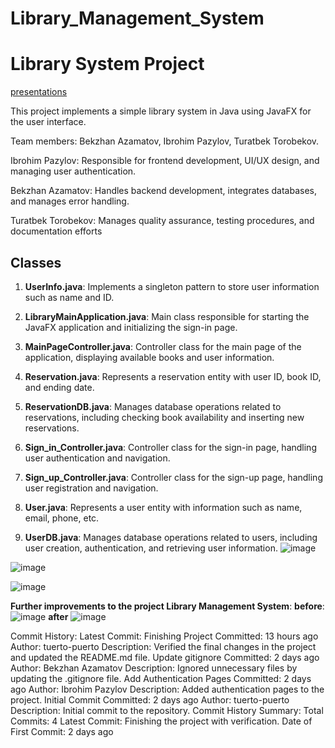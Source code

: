 # Library_Management_System
# Library System Project
[presentations](https://gamma.app/docs/Library-Management-System-in-Java-qb3o45vq5vwmflf)

This project implements a simple library system in Java using JavaFX for the user interface.

Team members: Bekzhan Azamatov, Ibrohim Pazylov, Turatbek Torobekov.

Ibrohim Pazylov: Responsible for frontend development, UI/UX design, and managing user authentication.

Bekzhan Azamatov: Handles backend development, integrates databases, and manages error handling.

Turatbek Torobekov: Manages quality assurance, testing procedures, and documentation efforts
## Classes

1. **UserInfo.java**: Implements a singleton pattern to store user information such as name and ID.

2. **LibraryMainApplication.java**: Main class responsible for starting the JavaFX application and initializing the sign-in page.

3. **MainPageController.java**: Controller class for the main page of the application, displaying available books and user information.

4. **Reservation.java**: Represents a reservation entity with user ID, book ID, and ending date.

5. **ReservationDB.java**: Manages database operations related to reservations, including checking book availability and inserting new reservations.

6. **Sign_in_Controller.java**: Controller class for the sign-in page, handling user authentication and navigation.

7. **Sign_up_Controller.java**: Controller class for the sign-up page, handling user registration and navigation.

8. **User.java**: Represents a user entity with information such as name, email, phone, etc.

9. **UserDB.java**: Manages database operations related to users, including user creation, authentication, and retrieving user information.
![image](https://github.com/tuerto-puerto/Library_Management_System/assets/120041495/bb3133a7-0692-45ed-8b4d-0676c38fd833)


![image](https://github.com/tuerto-puerto/Library_Management_System/assets/120041495/ae69f107-697b-4cff-85cf-2cd156d8c3e4)


![image](https://github.com/tuerto-puerto/Library_Management_System/assets/120041495/4975af4c-f847-42de-856b-ccd8d8259bc3)



**Further improvements to the project Library Management System**:
**before**:
![image](https://github.com/tuerto-puerto/Library_Management_System/assets/120041495/cddcf9d6-e7ae-4fb4-9c79-7eb52668fb9e)
**after**
![image](https://github.com/tuerto-puerto/Library_Management_System/assets/120041495/8028d486-8993-4725-9970-415f903fff16)



Commit History:
Latest Commit: Finishing Project
Committed: 13 hours ago
Author: tuerto-puerto
Description: Verified the final changes in the project and updated the README.md file.
Update gitignore
Committed: 2 days ago
Author: Bekzhan Azamatov
Description: Ignored unnecessary files by updating the .gitignore file.
Add Authentication Pages
Committed: 2 days ago
Author: Ibrohim Pazylov
Description: Added authentication pages to the project.
Initial Commit
Committed: 2 days ago
Author: tuerto-puerto
Description: Initial commit to the repository.
Commit History Summary:
Total Commits: 4
Latest Commit: Finishing the project with verification.
Date of First Commit: 2 days ago
